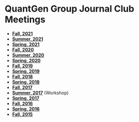 # QuantGen Group Journal Club Meetings
- **[Fall, 2021](https://github.com/QuantGen/LAB-FALL-2021)**
- **[Summer, 2021](https://github.com/QuantGen/LAB-SUMMER-2021)**
- **[Spring, 2021](https://github.com/QuantGen/LAB-SPRING-2021)**
- **[Fall, 2020](https://github.com/QuantGen/LAB-FALL-2020)**
- **[Summer, 2020](https://github.com/QuantGen/LAB-SUMMER-2020)**
- **[Spring, 2020](https://github.com/QuantGen/LAB-SPRING-2020)**
- **[Fall, 2019](https://github.com/QuantGen/LAB-FALL-2019)**
- **[Spring, 2019](https://github.com/QuantGen/LAB-SPRING-2019)**
- **[Fall, 2018](https://github.com/QuantGen/LAB-FALL-2018)**
- **[Spring, 2018](https://github.com/QuantGen/LAB-SPRING-2018)**
- **[Fall, 2017](https://github.com/QuantGen/LAB-FALL-2017)**
- **[Summer, 2017](https://github.com/QuantGen/LAB-SUMMER-2017)** (Workshop)
- **[Spring, 2017](https://github.com/QuantGen/LAB-SPRING-2017)**
- **[Fall, 2016](https://github.com/QuantGen/LAB-FALL-2016)**
- **[Spring, 2016](https://github.com/QuantGen/LAB-SPRING-2016)**
- **[Fall, 2015](https://github.com/QuantGen/LAB-FALL-2015)**
